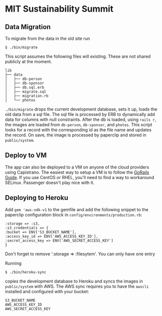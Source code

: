 # MIT Sustainability Summit

## Data Migration

To migrate from the data in the old site run

```
$ ./bin/migrate
```

This script assumes the following files will existing. These are not shared
publicly at the moment.

```
lib
├── data
│   ├── db-person
│   ├── db-sponsor
│   ├── db.sql.erb
│   ├── migrate.sql
│   ├── migration.rb
│   └── photos
```

`./bin/migrate` drops the current development database, sets it up, loads the
old data from a sql file. The sql file is processed by ERB to dynamically add
data for columns with null constraints. After the db is loaded, using `rails r`,
the images are loaded from `db-person`, `db-sponsor`, and `photos`. This script
looks for a record with the corresponding id as the file name and updates the
record. On save, the image is processed by paperclip and stored in
`public/system`.

## Deploy to VM

The app can also be deployed to a VM on anyone of the cloud providers using
Capistrano. The easiest way to setup a VM is to follow the [GoRails
Guide](https://gorails.com/deploy/ubuntu/14.04). If you use CentOS or RHEL,
you'll need to find a way to workaround SELinux. Passenger doesn't play nice
with it.

## Deploying to Heroku

Add `gem 'aws-sdk-v1` to the gemfile and add the following snippet to the
paperclip configuration block in `config/environments/production.rb`:

```
:storage => :s3,
:s3_credentials => {
:bucket => ENV['S3_BUCKET_NAME'],
:access_key_id => ENV['AWS_ACCESS_KEY_ID'],
:secret_access_key => ENV['AWS_SECRET_ACCESS_KEY']
}
```
Don't forget to remove ':storage => :filesytem'. You can only have one entry

Running
```
$ ./bin/heroku-sync
```

copies the development database to Heroku and syncs the images in
`public/system` with AWS. The AWS sync requires you to have the `awscli`
installed and configured with your bucket:

```
S3_BUCKET_NAME
AWS_ACCESS_KEY_ID
AWS_SECRET_ACCESS_KEY
```

